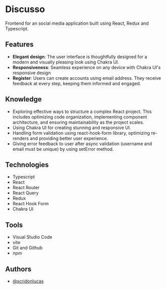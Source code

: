 # Discusso

Frontend for an social media application built using React, Redux and Typescript.

## Features

- **Elegant design**: The user interface is thoughtfully designed for a modern and visually pleasing look using Chakra UI.
- **Responsiveness**: Seamless experience on any device with Chakra UI's responsive design
- **Register**: Users can create accounts using email address. They receive feedback at every step, keeping them informed and engaged.

## Knowledge

- Exploring effective ways to structure a complex React project. This includes optimizing code organization, implementing component architecture, and ensuring maintainability as the project scales.
- Using Chakra UI for creating stunning and responsive UI.
- Handling form validation using react-hook-form library, optimizing re-renders and providing better user experience.
- Giving error feedback to user after async validation (username and email must be unique) by using setError method.

## Technologies

- Typescript
- React
- React Router
- React Query
- Redux
- React Hook Form
- Chakra UI

## Tools

- Visual Studio Code
- vite
- Git and Github
- npm

## Authors

- [@scridonlucas](https://www.github.com/scridonlucas)
